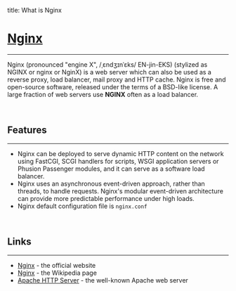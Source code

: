 title: What is Nginx

# [Nginx](https://www.nginx.com/)
---

Nginx (pronounced "engine X", /ˌɛndʒɪnˈɛks/ EN-jin-EKS) (stylized as NGINX or nginx or NginX) is a web server which can also be used as a reverse proxy, load balancer, mail proxy and HTTP cache. Nginx is free and open-source software, released under the terms of a BSD-like license.
A large fraction of web servers use **NGINX** often as a load balancer.

<br />

## Features
---

- Nginx can be deployed to serve dynamic HTTP content on the network using FastCGI, SCGI handlers for scripts, WSGI application servers or Phusion Passenger modules, and it can serve as a software load balancer.
- Nginx uses an asynchronous event-driven approach, rather than threads, to handle requests. Nginx's modular event-driven architecture can provide more predictable performance under high loads.
- Nginx default configuration file is `nginx.conf`

<br />

## Links
---

- [Nginx](https://www.nginx.com/) - the official website
- [Nginx](https://en.wikipedia.org/wiki/Nginx) - the Wikipedia page
- [Apache HTTP Server](/what-is/apache/) - the well-known Apache web server
